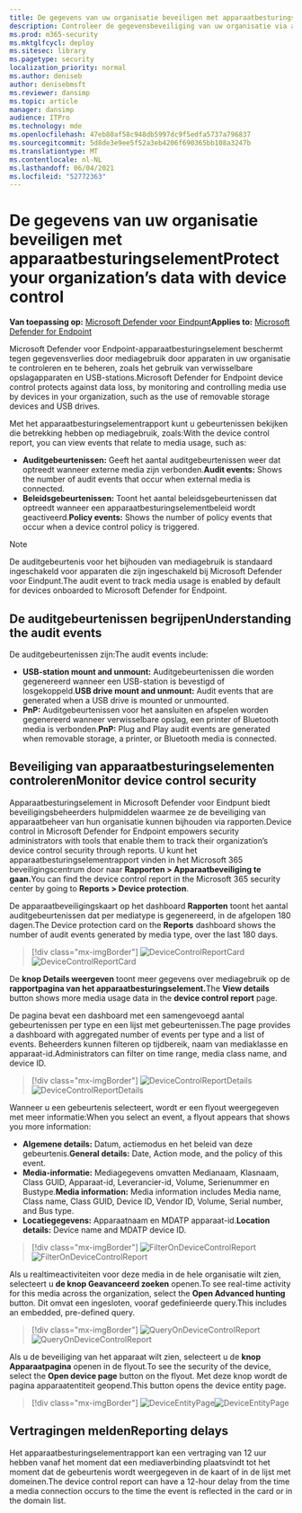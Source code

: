 ```yaml
---
title: De gegevens van uw organisatie beveiligen met apparaatbesturingselement
description: Controleer de gegevensbeveiliging van uw organisatie via apparaatbeheerrapporten.
ms.prod: m365-security
ms.mktglfcycl: deploy
ms.sitesec: library
ms.pagetype: security
localization_priority: normal
ms.author: deniseb
author: denisebmsft
ms.reviewer: dansimp
ms.topic: article
manager: dansimp
audience: ITPro
ms.technology: mde
ms.openlocfilehash: 47eb80af58c948db5997dc9f5edfa5737a796837
ms.sourcegitcommit: 5d8de3e9ee5f52a3eb4206f690365bb108a3247b
ms.translationtype: MT
ms.contentlocale: nl-NL
ms.lasthandoff: 06/04/2021
ms.locfileid: "52772363"
---
```

# <a name="protect-your-organizations-data-with-device-control"></a><span data-ttu-id="bd238-103">De gegevens van uw organisatie beveiligen met apparaatbesturingselement</span><span class="sxs-lookup"><span data-stu-id="bd238-103">Protect your organization’s data with device control</span></span>

<span data-ttu-id="bd238-104">**Van toepassing op:** [Microsoft Defender voor Eindpunt](https://go.microsoft.com/fwlink/p/?linkid=2069559)</span><span class="sxs-lookup"><span data-stu-id="bd238-104">**Applies to:** [Microsoft Defender for Endpoint](https://go.microsoft.com/fwlink/p/?linkid=2069559)</span></span>

<span data-ttu-id="bd238-105">Microsoft Defender voor Endpoint-apparaatbesturingselement beschermt tegen gegevensverlies door mediagebruik door apparaten in uw organisatie te controleren en te beheren, zoals het gebruik van verwisselbare opslagapparaten en USB-stations.</span><span class="sxs-lookup"><span data-stu-id="bd238-105">Microsoft Defender for Endpoint device control protects against data loss, by monitoring and controlling media use by devices in your organization, such as the use of removable storage devices and USB drives.</span></span>

<span data-ttu-id="bd238-106">Met het apparaatbesturingselementrapport kunt u gebeurtenissen bekijken die betrekking hebben op mediagebruik, zoals:</span><span class="sxs-lookup"><span data-stu-id="bd238-106">With the device control report, you can view events that relate to media usage, such as:</span></span>

- <span data-ttu-id="bd238-107">**Auditgebeurtenissen:** Geeft het aantal auditgebeurtenissen weer dat optreedt wanneer externe media zijn verbonden.</span><span class="sxs-lookup"><span data-stu-id="bd238-107">**Audit events:** Shows the number of audit events that occur when external media is connected.</span></span>
- <span data-ttu-id="bd238-108">**Beleidsgebeurtenissen:** Toont het aantal beleidsgebeurtenissen dat optreedt wanneer een apparaatbesturingselementbeleid wordt geactiveerd.</span><span class="sxs-lookup"><span data-stu-id="bd238-108">**Policy events:** Shows the number of policy events that occur when a device control policy is triggered.</span></span>

> [!NOTE]
> <span data-ttu-id="bd238-109">De auditgebeurtenis voor het bijhouden van mediagebruik is standaard ingeschakeld voor apparaten die zijn ingeschakeld bij Microsoft Defender voor Eindpunt.</span><span class="sxs-lookup"><span data-stu-id="bd238-109">The audit event to track media usage is enabled by default for devices onboarded to Microsoft Defender for Endpoint.</span></span>

## <a name="understanding-the-audit-events"></a><span data-ttu-id="bd238-110">De auditgebeurtenissen begrijpen</span><span class="sxs-lookup"><span data-stu-id="bd238-110">Understanding the audit events</span></span>

<span data-ttu-id="bd238-111">De auditgebeurtenissen zijn:</span><span class="sxs-lookup"><span data-stu-id="bd238-111">The audit events include:</span></span>

- <span data-ttu-id="bd238-112">**USB-station mount and unmount:** Auditgebeurtenissen die worden gegenereerd wanneer een USB-station is bevestigd of losgekoppeld.</span><span class="sxs-lookup"><span data-stu-id="bd238-112">**USB drive mount and unmount:** Audit events that are generated when a USB drive is mounted or unmounted.</span></span>
- <span data-ttu-id="bd238-113">**PnP:** Auditgebeurtenissen voor het aansluiten en afspelen worden gegenereerd wanneer verwisselbare opslag, een printer of Bluetooth media is verbonden.</span><span class="sxs-lookup"><span data-stu-id="bd238-113">**PnP:** Plug and Play audit events are generated when removable storage, a printer, or Bluetooth media is connected.</span></span>

## <a name="monitor-device-control-security"></a><span data-ttu-id="bd238-114">Beveiliging van apparaatbesturingselementen controleren</span><span class="sxs-lookup"><span data-stu-id="bd238-114">Monitor device control security</span></span>

<span data-ttu-id="bd238-115">Apparaatbesturingselement in Microsoft Defender voor Eindpunt biedt beveiligingsbeheerders hulpmiddelen waarmee ze de beveiliging van apparaatbeheer van hun organisatie kunnen bijhouden via rapporten.</span><span class="sxs-lookup"><span data-stu-id="bd238-115">Device control in Microsoft Defender for Endpoint empowers security administrators with tools that enable them to track their organization’s device control security through reports.</span></span> <span data-ttu-id="bd238-116">U kunt het apparaatbesturingselementrapport vinden in het Microsoft 365 beveiligingscentrum door naar **Rapporten > Apparaatbeveiliging te gaan.**</span><span class="sxs-lookup"><span data-stu-id="bd238-116">You can find the device control report in the Microsoft 365 security center by going to **Reports > Device protection**.</span></span>

<span data-ttu-id="bd238-117">De apparaatbeveiligingskaart op het dashboard **Rapporten** toont het aantal auditgebeurtenissen dat per mediatype is gegenereerd, in de afgelopen 180 dagen.</span><span class="sxs-lookup"><span data-stu-id="bd238-117">The Device protection card on the **Reports** dashboard shows the number of audit events generated by media type, over the last 180 days.</span></span>

> [!div class="mx-imgBorder"]
> <span data-ttu-id="bd238-118">![DeviceControlReportCard](images/devicecontrolcard.png)</span><span class="sxs-lookup"><span data-stu-id="bd238-118">![DeviceControlReportCard](images/devicecontrolcard.png)</span></span>

<span data-ttu-id="bd238-119">De **knop Details weergeven** toont meer gegevens over mediagebruik op de **rapportpagina van het apparaatbesturingselement.**</span><span class="sxs-lookup"><span data-stu-id="bd238-119">The **View details** button shows more media usage data in the **device control report** page.</span></span>

<span data-ttu-id="bd238-120">De pagina bevat een dashboard met een samengevoegd aantal gebeurtenissen per type en een lijst met gebeurtenissen.</span><span class="sxs-lookup"><span data-stu-id="bd238-120">The page provides a dashboard with aggregated number of events per type and a list of events.</span></span> <span data-ttu-id="bd238-121">Beheerders kunnen filteren op tijdbereik, naam van mediaklasse en apparaat-id.</span><span class="sxs-lookup"><span data-stu-id="bd238-121">Administrators can filter on time range, media class name, and device ID.</span></span>

> [!div class="mx-imgBorder"]
> <span data-ttu-id="bd238-122">![DeviceControlReportDetails](images/Detaileddevicecontrolreport.png)</span><span class="sxs-lookup"><span data-stu-id="bd238-122">![DeviceControlReportDetails](images/Detaileddevicecontrolreport.png)</span></span>

<span data-ttu-id="bd238-123">Wanneer u een gebeurtenis selecteert, wordt er een flyout weergegeven met meer informatie:</span><span class="sxs-lookup"><span data-stu-id="bd238-123">When you select an event, a flyout appears that shows you more information:</span></span>

- <span data-ttu-id="bd238-124">**Algemene details:** Datum, actiemodus en het beleid van deze gebeurtenis.</span><span class="sxs-lookup"><span data-stu-id="bd238-124">**General details:** Date, Action mode, and the policy of this event.</span></span>
- <span data-ttu-id="bd238-125">**Media-informatie:** Mediagegevens omvatten Medianaam, Klasnaam, Class GUID, Apparaat-id, Leverancier-id, Volume, Serienummer en Bustype.</span><span class="sxs-lookup"><span data-stu-id="bd238-125">**Media information:** Media information includes Media name, Class name, Class GUID, Device ID, Vendor ID, Volume, Serial number, and Bus type.</span></span>
- <span data-ttu-id="bd238-126">**Locatiegegevens:** Apparaatnaam en MDATP apparaat-id.</span><span class="sxs-lookup"><span data-stu-id="bd238-126">**Location details:** Device name and MDATP device ID.</span></span>

> [!div class="mx-imgBorder"]
> <span data-ttu-id="bd238-127">![FilterOnDeviceControlReport](images/devicecontrolreportfilter.png)</span><span class="sxs-lookup"><span data-stu-id="bd238-127">![FilterOnDeviceControlReport](images/devicecontrolreportfilter.png)</span></span>

<span data-ttu-id="bd238-128">Als u realtimeactiviteiten voor deze media in de hele organisatie wilt zien, selecteert u **de knop Geavanceerd zoeken** openen.</span><span class="sxs-lookup"><span data-stu-id="bd238-128">To see real-time activity for this media across the organization, select the **Open Advanced hunting** button.</span></span> <span data-ttu-id="bd238-129">Dit omvat een ingesloten, vooraf gedefinieerde query.</span><span class="sxs-lookup"><span data-stu-id="bd238-129">This includes an embedded, pre-defined query.</span></span>

> [!div class="mx-imgBorder"]
> <span data-ttu-id="bd238-130">![QueryOnDeviceControlReport](images/Devicecontrolreportquery.png)</span><span class="sxs-lookup"><span data-stu-id="bd238-130">![QueryOnDeviceControlReport](images/Devicecontrolreportquery.png)</span></span>

<span data-ttu-id="bd238-131">Als u de beveiliging van het apparaat wilt zien, selecteert u de **knop Apparaatpagina** openen in de flyout.</span><span class="sxs-lookup"><span data-stu-id="bd238-131">To see the security of the device, select the **Open device page** button on the flyout.</span></span> <span data-ttu-id="bd238-132">Met deze knop wordt de pagina apparaatentiteit geopend.</span><span class="sxs-lookup"><span data-stu-id="bd238-132">This button opens the device entity page.</span></span>

> [!div class="mx-imgBorder"]
> <span data-ttu-id="bd238-133">![DeviceEntityPage](images/Devicesecuritypage.png)</span><span class="sxs-lookup"><span data-stu-id="bd238-133">![DeviceEntityPage](images/Devicesecuritypage.png)</span></span>

## <a name="reporting-delays"></a><span data-ttu-id="bd238-134">Vertragingen melden</span><span class="sxs-lookup"><span data-stu-id="bd238-134">Reporting delays</span></span>

<span data-ttu-id="bd238-135">Het apparaatbesturingselementrapport kan een vertraging van 12 uur hebben vanaf het moment dat een mediaverbinding plaatsvindt tot het moment dat de gebeurtenis wordt weergegeven in de kaart of in de lijst met domeinen.</span><span class="sxs-lookup"><span data-stu-id="bd238-135">The device control report can have a 12-hour delay from the time a media connection occurs to the time the event is reflected in the card or in the domain list.</span></span>
